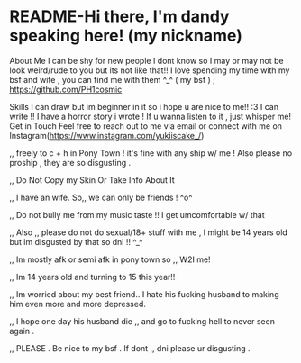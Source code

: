 # README-Hi there, I'm dandy speaking here! (my nickname)
About Me
I can be shy for new people I dont know so I may or may not be look weird/rude to you but its not like that!! I love spending my time with my bsf and wife , you can find me with them ^_^ ( my bsf ) ; https://github.com/PH1cosmic

Skills
I can draw but im beginner in it so i hope u are nice to me!! :3
I can write !! I have a horror story i wrote ! If u wanna listen to it , just whisper me!
Get in Touch
Feel free to reach out to me via email or connect with me on Instagram(https://www.instagram.com/yukiiscake_/)

,, freely to c + h in Pony Town ! it's fine with any ship w/ me ! Also please no proship , they are so disgusting .

,, Do Not Copy my Skin Or Take Info About It

,, I have an wife. So,, we can only be friends ! ^o^

,, Do not bully me from my music taste !! I get umcomfortable w/ that

,, Also ,, please do not do sexual/18+ stuff with me , I might be 14 years old but im disgusted by that so dni !! ^_^

,, Im mostly afk or semi afk in pony town so ,, W2I me!

,, Im 14 years old and turning to 15 this year!!

,, Im worried about my best friend.. I hate his fucking husband to making him even more and more depressed.

,, I hope one day his husband die ,, and go to fucking hell to never seen again . 

,, PLEASE . Be nice to my bsf . If dont ,, dni please ur disgusting . 

